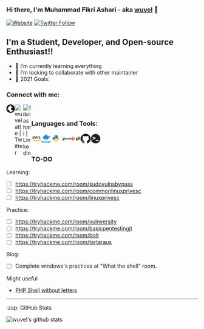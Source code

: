 ### Hi there, I'm Muhammad Fikri Ashari - aka [wuvel][website] 👋

[![Website](https://img.shields.io/website?label=wuvel.net&style=for-the-badge&url=http%3A%2F%2Fmohzulfikar.me)](https://wuvel.net)
[![Twitter Follow](https://img.shields.io/twitter/follow/wuvelatte?color=1DA1F2&logo=twitter&style=for-the-badge)](https://twitter.com/intent/follow?original_referer=https%3A%2F%2Fgithub.com%2Fmohzulfikar&screen_name=wuvelatte)

## I'm a Student, Developer, and Open-source Enthusiast!!

<!-- - 🔭 I just launched my first blog post: [Coming soon]()! -->
- 🌱 I’m currently learning everything
- 👯 I’m looking to collaborate with other maintainer
- 🥅 2021 Goals:

### Connect with me:

[<img align="left" alt="wuvel.net" width="22px" src="https://raw.githubusercontent.com/iconic/open-iconic/master/svg/globe.svg" />][website]
[<img align="left" alt="wuvelatte | Twitter" width="22px" src="https://cdn.jsdelivr.net/npm/simple-icons@v3/icons/twitter.svg" />][twitter]
[<img align="left" alt="fikriashari | LinkedIn" width="22px" src="https://cdn.jsdelivr.net/npm/simple-icons@v3/icons/linkedin.svg" />][linkedin]

<br />

### Languages and Tools:

<img align="left" alt="AWS" width="26px" src="https://raw.githubusercontent.com/github/explore/80688e429a7d4ef2fca1e82350fe8e3517d3494d/topics/aws/aws.png" />
<img align="left" alt="Docker" width="26px" src="https://raw.githubusercontent.com/github/explore/80688e429a7d4ef2fca1e82350fe8e3517d3494d/topics/docker/docker.png" />
<img align="left" alt="Python" width="26px" src="https://raw.githubusercontent.com/github/explore/80688e429a7d4ef2fca1e82350fe8e3517d3494d/topics/python/python.png" />
<img align="left" alt="Bash" width="26px" src="https://raw.githubusercontent.com/github/explore/80688e429a7d4ef2fca1e82350fe8e3517d3494d/topics/bash/bash.png" />
<img align="left" alt="Git" width="26px" src="https://raw.githubusercontent.com/github/explore/80688e429a7d4ef2fca1e82350fe8e3517d3494d/topics/git/git.png" />
<img align="left" alt="GitHub" width="26px" src="https://raw.githubusercontent.com/github/explore/78df643247d429f6cc873026c0622819ad797942/topics/github/github.png" />
<img align="left" alt="Terminal" width="26px" src="https://raw.githubusercontent.com/github/explore/80688e429a7d4ef2fca1e82350fe8e3517d3494d/topics/terminal/terminal.png" />

<br />
<br />

### TO-DO
Learning:
- [ ] https://tryhackme.com/room/sudovulnsbypass
- [ ] https://tryhackme.com/room/commonlinuxprivesc
- [ ] https://tryhackme.com/room/linuxprivesc

Practice:
- [ ] https://tryhackme.com/room/vulnversity
- [ ] https://tryhackme.com/room/basicpentestingjt
- [ ] https://tryhackme.com/room/bolt
- [ ] https://tryhackme.com/room/tartaraus

Blog:
- [ ] Complete windows's practices at "What the shell" room.

Might useful
- [PHP Shell without letters](https://websec.wordpress.com/2010/03/19/exploiting-hard-filtered-sql-injections/)
---
  <summary>:zap: GitHub Stats</summary>

  ![wuvel's github stats](https://github-readme-stats.vercel.app/api?username=wuvel)

[website]: https://wuvel.net
[twitter]: https://twitter.com/wuvelatte
[linkedin]: https://www.linkedin.com/in/fikriasharri/
